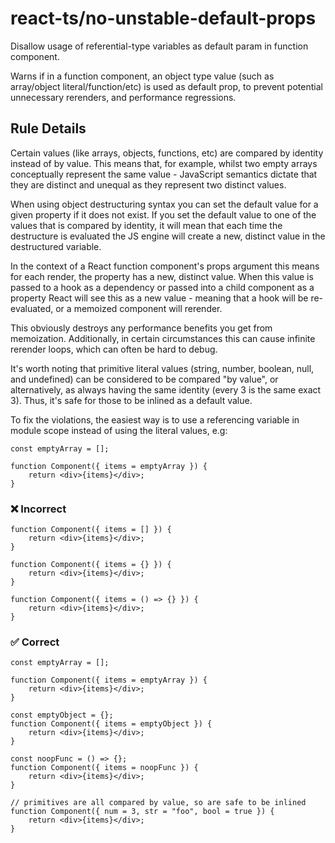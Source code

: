 # react-ts/no-unstable-default-props

Disallow usage of referential-type variables as default param in function component.

Warns if in a function component, an object type value (such as array/object literal/function/etc) is used as default prop, to prevent potential unnecessary rerenders, and performance regressions.

## Rule Details

Certain values (like arrays, objects, functions, etc) are compared by identity instead of by value. This means that, for example, whilst two empty arrays conceptually represent the same value - JavaScript semantics dictate that they are distinct and unequal as they represent two distinct values.

When using object destructuring syntax you can set the default value for a given property if it does not exist. If you set the default value to one of the values that is compared by identity, it will mean that each time the destructure is evaluated the JS engine will create a new, distinct value in the destructured variable.

In the context of a React function component's props argument this means for each render, the property has a new, distinct value. When this value is passed to a hook as a dependency or passed into a child component as a property React will see this as a new value - meaning that a hook will be re-evaluated, or a memoized component will rerender.

This obviously destroys any performance benefits you get from memoization. Additionally, in certain circumstances this can cause infinite rerender loops, which can often be hard to debug.

It's worth noting that primitive literal values (string, number, boolean, null, and undefined) can be considered to be compared "by value", or alternatively, as always having the same identity (every 3 is the same exact 3). Thus, it's safe for those to be inlined as a default value.

To fix the violations, the easiest way is to use a referencing variable in module scope instead of using the literal values, e.g:

```tsx
const emptyArray = [];

function Component({ items = emptyArray }) {
    return <div>{items}</div>;
}
```

### ❌ Incorrect

```tsx
function Component({ items = [] }) {
    return <div>{items}</div>;
}
```

```tsx
function Component({ items = {} }) {
    return <div>{items}</div>;
}
```

```tsx
function Component({ items = () => {} }) {
    return <div>{items}</div>;
}
```

### ✅ Correct

```tsx
const emptyArray = [];

function Component({ items = emptyArray }) {
    return <div>{items}</div>;
}
```

```tsx
const emptyObject = {};
function Component({ items = emptyObject }) {
    return <div>{items}</div>;
}
```

```tsx
const noopFunc = () => {};
function Component({ items = noopFunc }) {
    return <div>{items}</div>;
}
```

```tsx
// primitives are all compared by value, so are safe to be inlined
function Component({ num = 3, str = "foo", bool = true }) {
    return <div>{items}</div>;
}
```
